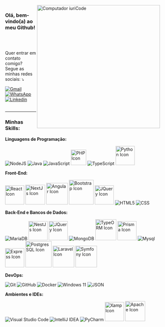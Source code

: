 <img src="https://raw.githubusercontent.com/MicaelliMedeiros/micaellimedeiros/master/image/computer-illustration.png" min-width="400px" max-width="400px" width="400px" align="right" alt="Computador iuriCode">

<h3>Olá, bem-vindo(a) ao meu Github!</h3>

  </br>
  </br>
</div>

<p align="left">
  Quer entrar em contato comigo? Segue as minhas redes sociais: ⤵️
</p>

<div align="left">
  <a href="railtonaraujoofc@gmail.com" target="_blank">
    <img src="https://img.icons8.com/?size=100&id=Cjuj2uISMdQ1&format=png&color=000000" alt="Gmail"/>
  </a>

  <a href="https://api.whatsapp.com/send?phone=5562992512120" target="_blank">
    <img src="https://img.icons8.com/?size=100&id=108653&format=png&color=000000" alt="WhatsApp"/>
  </a>

  <a href="https://www.linkedin.com/in/railtonoficial/" target="_blank">
    <img src="https://img.icons8.com/?size=100&id=108812&format=png&color=000000" alt="Linkedin"/>
  </a>

  
</div>

</br>

---

<h3>Minhas Skills:</h3>

  **Linguagens de Programação:**

  ![NodeJS](https://img.shields.io/badge/Node.js-6DA55F?logo=node.js&logoColor=white)
  ![Java](https://img.shields.io/badge/Java-%23ED8B00.svg?logo=openjdk&logoColor=white)
  ![JavaScript](https://img.shields.io/badge/-JavaScript-333333?style=flat&logo=javascript)
  <img width="50px" src="https://img.shields.io/badge/PHP-777BB4?style=for-the-badge&logo=php&logoColor=white" alt="PHP Icon" />
  ![TypeScript](https://img.shields.io/badge/-TypeScript-333333?style=flat&logo=TypeScript)
  <img width="62px" src="https://img.shields.io/badge/Python-FFD43B?style=for-the-badge&logo=python&logoColor=blue" alt="Python Icon" />

  **Front-End:**

  <img width="62px" src="https://img.shields.io/badge/React-20232A?style=for-the-badge&logo=react&logoColor=61DAFB" alt="React Icon" /> <img width="64px" src="https://img.shields.io/badge/next%20js-000000?style=for-the-badge&logo=nextdotjs&logoColor=white" alt="NextJs Icon" /> <img width="70px" src="https://img.shields.io/badge/Angular-DD0031?style=for-the-badge&logo=angular&logoColor=white" alt="Angular Icon" /> <img width="80px" src="https://img.shields.io/badge/Bootstrap-563D7C?style=for-the-badge&logo=bootstrap&logoColor=white" alt="Bootstrap Icon" /> <img width="62px" src="https://img.shields.io/badge/jQuery-0769AD?style=for-the-badge&logo=jquery&logoColor=white" alt="JQuery Icon" /> ![HTML5](https://img.shields.io/badge/-HTML5-333333?style=flat&logo=HTML5) ![CSS](https://img.shields.io/badge/-CSS-333333?style=flat&logo=CSS3&logoColor=1572B6)
  
  **Back-End e Bancos de Dados:**
  
  ![MariaDB](https://img.shields.io/badge/MariaDB-003545?logo=mariadb&logoColor=white)
  <img width="62px" src="https://img.shields.io/badge/nestjs-E0234E?style=for-the-badge&logo=nestjs&logoColor=white" alt="NestJs Icon" />
  <img width="62px" src="https://img.shields.io/badge/jQuery-0769AD?style=for-the-badge&logo=jquery&logoColor=white" alt="JQuery Icon" />
  ![MongoDB](https://img.shields.io/badge/MongoDB-%234ea94b.svg?logo=mongodb&logoColor=white)
  <img width="68px" src="https://img.shields.io/badge/typeorm-FE0803?style=for-the-badge&logo=typeorm&logoColor=white" alt="TypeORM Icon" />
  <img width="62px" src="https://img.shields.io/badge/Prisma-3982CE?style=for-the-badge&logo=Prisma&logoColor=white" alt="Prisma Icon" />
  ![Mysql](https://img.shields.io/badge/-Mysql-333333?style=flat&logo=mysql)
  <img width="62px" src="https://img.shields.io/badge/Express%20js-000000?style=for-the-badge&logo=express&logoColor=white" alt="Express Icon" />
  <img width="85px" src="https://img.shields.io/badge/PostgreSQL-316192?style=for-the-badge&logo=postgresql&logoColor=white" alt="PostgresSQL Icon" />
  <img width="70px" src="https://img.shields.io/badge/Laravel-FF2D20?style=for-the-badge&logo=laravel&logoColor=white" alt="Laravel Icon" />
  <img width="70px" src="https://img.shields.io/badge/Symfony-000000?style=for-the-badge&logo=symfony&logoColor=white" alt="Symfony Icon" />
  
  
  **DevOps:**

  ![Git](https://img.shields.io/badge/-Git-333333?style=flat&logo=git)
  ![GitHub](https://img.shields.io/badge/-GitHub-333333?style=flat&logo=github)
  ![Docker](https://img.shields.io/badge/-Docker-333333?style=flat&logo=docker)
  ![Windows 11](https://img.shields.io/badge/Windows%2011-0078D4?logo=windows11&logoColor=fff)
  ![JSON](https://img.shields.io/badge/JSON-000?logo=json&logoColor=fff)
  

  **Ambientes e IDEs:**

  ![Visual Studio Code](https://img.shields.io/badge/-Visual%20Studio%20Code-333333?style=flat&logo=visual-studio-code&logoColor=007ACC)
  ![IntelliJ IDEA](https://img.shields.io/badge/IntelliJIDEA-000000.svg?logo=intellij-idea&logoColor=white)
  ![PyCharm](https://img.shields.io/badge/PyCharm-143?logo=pycharm&logoColor=black&color=black&labelColor=green)
  <img width="62px" src="https://img.shields.io/badge/Xampp-F37623?style=for-the-badge&logo=xampp&logoColor=white" alt="Xamp Icon" />
  <img width="65px" src="https://img.shields.io/badge/Apache-D22128?style=for-the-badge&logo=Apache&logoColor=white" alt="Apache Icon" />
